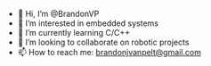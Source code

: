 - 👋 Hi, I’m @BrandonVP
- 👀 I’m interested in embedded systems
- 🌱 I’m currently learning C/C++
- 💞️ I’m looking to collaborate on robotic projects
- 📫 How to reach me: brandonjvanpelt@gmail.com

<!---
BrandonVP/BrandonVP is a ✨ special ✨ repository because its `README.md` (this file) appears on your GitHub profile.
You can click the Preview link to take a look at your changes.
--->
